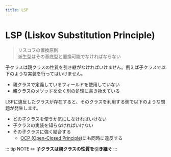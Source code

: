 ```yaml
---
title: LSP
---
```


# LSP (Liskov Substitution Principle)
> リスコフの置換原則  
> 派生型はその基底型と置換可能でなければならない

子クラスは親クラスの性質を引き継がなければいけません。例えば子クラスで以下のような実装を行ってはいけません。

- 親クラスで定義しているフィールドを使用していない
- 親クラスのメソッドを全く別の処理に書き換えている

LSPに違反したクラスが存在すると、そのクラスを利用する側で以下のような問題が発生します。

- どの子クラスを使うか気にしなければいけない
- 子クラスの実装を知らなければいけない
- その子クラスに強く結合する
  - [OCP (Open-Closed Principle)](OCP.md)にも同時に違反する

::: tip NOTE
:pencil2: **子クラスは親クラスの性質を引き継ぐ**
:::
